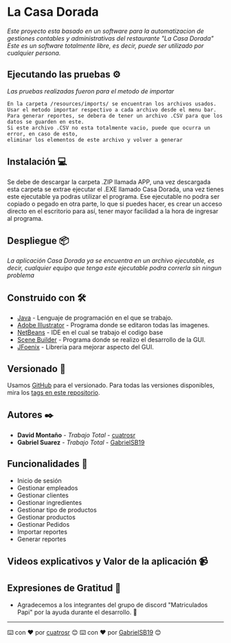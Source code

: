 # La Casa Dorada

_Este proyecto esta basado en un software para la automatizacion de gestiones contables y administrativas del restaurante "La Casa Dorada"_<br>
_Este es un software totalmente libre, es decir, puede ser utilizado por cualquier persona._

## Ejecutando las pruebas ⚙️

_Las pruebas realizadas fueron para el metodo de importar_

```
En la carpeta /resources/imports/ se encuentran los archivos usados.
Usar el metodo importar respectivo a cada archivo desde el menu bar.
Para generar reportes, se debera de tener un archivo .CSV para que los datos se guarden en este.
Si este archivo .CSV no esta totalmente vacio, puede que ocurra un error, en caso de esto, 
eliminar los elementos de este archivo y volver a generar
```

## Instalación 💻

Se debe de descargar la carpeta .ZIP llamada APP, una vez descargada esta carpeta se extrae ejecutar el .EXE llamado Casa Dorada, una vez tienes este ejecutable ya podras utilizar el programa. Ese ejecutable no podra ser copiado o pegado en otra parte, lo que si puedes hacer, es crear un acceso directo en el escritorio para así, tener mayor facilidad a la hora de ingresar al programa.

## Despliegue 📦

_La aplicación Casa Dorada ya se encuentra en un archivo ejecutable, es decir, cualquier equipo que tenga este ejecutable podra correrla sin ningun problema_

## Construido con 🛠️

* [Java](https://www.oracle.com/co/java/technologies/javase/javase-jdk8-downloads.html) - Lenguaje de programación en el que se trabajo.
* [Adobe Illustrator](https://www.adobe.com/la/products/illustrator/free-trial-download.html) - Programa donde se editaron todas las imagenes.
* [NetBeans](https://netbeans.apache.org/) - IDE en el cual se trabajo el codigo base
* [Scene Builder](https://gluonhq.com/products/scene-builder/) - Programa donde se realizo el desarrollo de la GUI.
* [JFoenix](https://github.com/sshahine/JFoenix) - Libreria para mejorar aspecto del GUI.

## Versionado 📌

Usamos [GitHub](https://github.com/) para el versionado. Para todas las versiones disponibles, mira los [tags en este repositorio](https://github.com/GabrielSB19/JFX-System-Casa-Dorada).

## Autores ✒️

* **David Montaño** - *Trabajo Total* - [cuatrosr](https://github.com/cuatrosr)
* **Gabriel Suarez** - *Trabajo Total* - [GabrielSB19](https://github.com/GabrielSB19)

## Funcionalidades 📱
* Inicio de sesión
* Gestionar empleados
* Gestionar clientes
* Gestionar ingredientes
* Gestionar tipo de productos
* Gestionar productos
* Gestionar Pedidos
* Importar reportes
* Generar reportes

## Videos explicativos y Valor de la aplicación 📹

## Expresiones de Gratitud 🎁

* Agradecemos a los integrantes del grupo de discord "Matriculados Papi" por la ayuda durante el desarrollo. 📢

---
⌨️ con ❤️ por [cuatrosr](https://github.com/cuatrosr) 😊
⌨️ con ❤️ por [GabrielSB19](https://github.com/GabrielSB19) 😊
